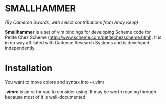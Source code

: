 SMALLHAMMER
==========================

*(By Cameron Swords, with select contributions from Andy Keep)*

**Smallhammer** is a set of vim bindings for developing Scheme code for Petite 
Chez Scheme (http://www.scheme.com/petitechezscheme.html). It is in no way 
affiliated with Cadence Research Systems and is developed independently.

Installation
==============
You want to move colors and syntax into ~/.vim/

**.vimrc** is an rc for you to consider using. It may be worth reading through
because most of it is well-documented.


